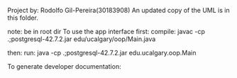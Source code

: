 Project by: Rodolfo Gil-Pereira(30183908)
An updated copy of the UML is in this folder.

note: be in root dir
To use the app interface first:
    compile:
    javac -cp .;postgresql-42.7.2.jar edu/ucalgary/oop/Main.java

then:
    run:
    java -cp .;postgresql-42.7.2.jar edu.ucalgary.oop.Main

To generate developer documentation: 